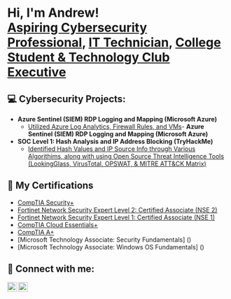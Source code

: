 <h1>Hi, I'm Andrew! <br/><a href="https://github.com/AndrewOspina">Aspiring Cybersecurity Professional</a>, <a href="https://www.linkedin.com/in/andrewospina123/">IT Technician</a>, <a href="https://www.brightpoint.edu/services/student-activities/student-clubs/">College Student & Technology Club Executive</a></h1>

<h2>💻 Cybersecurity Projects:</h2>

- <b>Azure Sentinel (SIEM) RDP Logging and Mapping (Microsoft Azure)</b>
  - [Utilized Azure Log Analytics, Firewall Rules, and VMs](https://github.com/joshmadakor1/Algorithms-Practice)- <b>Azure Sentinel (SIEM) RDP Logging and Mapping (Microsoft Azure)</b>
- <b>SOC Level 1: Hash Analysis and IP Address Blocking (TryHackMe)</b>
  - [Identified Hash Values and IP Source Info through Various Algorithims, along with using Open Source Threat Intelligence Tools (LookingGlass, VirusTotal, OPSWAT, & MITRE ATT&CK Matrix)](https://github.com/joshmadakor1/Algorithms-Practice)


<h2>📜 My Certifications </h2>

- [CompTIA Security+](https://www.youtube.com/watch?v=a83ASGn_V_s)
- [Fortinet Network Security Expert Level 2: Certified Associate (NSE 2)](https://www.youtube.com/watch?v=uHy3oM7NnoU)
- [Fortinet Network Security Expert Level 1: Certified Associate (NSE 1)](https://www.youtube.com/watch?v=N-L9hklSlNk)
- [CompTIA Cloud Essentials+](https://www.youtube.com/watch?v=OfvdQeh79s0)
- [CompTIA A+](https://www.youtube.com/watch?v=E2MwRWxDBkA)
- [Microsoft Technology Associate: Security Fundamentals] ()
- [Microsoft Technology Associate: Windows OS Fundamentals] ()

<h2> 🤳 Connect with me:</h2>

[<img align="left" alt="JoshMadakor | LinkedIn" width="22px" src="https://cdn.jsdelivr.net/npm/simple-icons@v3/icons/linkedin.svg" />][linkedin]
[<img align="left" alt="JoshMadakor | Instagram" width="22px" src="https://cdn.jsdelivr.net/npm/simple-icons@v3/icons/instagram.svg" />][Gmail]

[Gmail]: https://www.instagram.com/joshmadakor/
[linkedin]: https://linkedin.com/in/AndrewOspina123/

<!--
**joshmadakor1/joshmadakor1** is a ✨ _special_ ✨ repository because its `README.md` (this file) appears on your GitHub profile.

Here are some ideas to get you started:

- 🔭 I’m currently working on ...
- 🌱 I’m currently learning ...
- 👯 I’m looking to collaborate on ...
- 🤔 I’m looking for help with ...
- 💬 Ask me about ...
- 📫 How to reach me: ...
- 😄 Pronouns: ...
- ⚡ Fun fact: ...
-->
